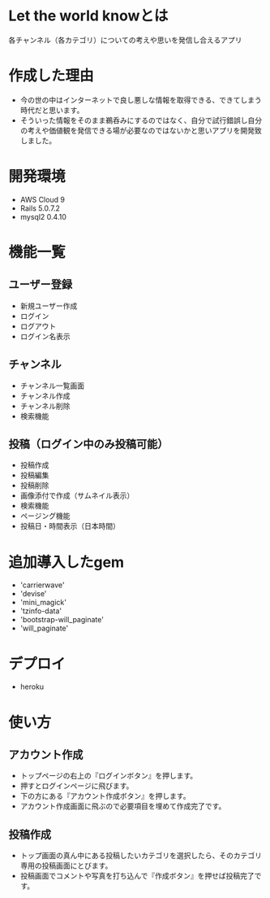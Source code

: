 # Let the world knowとは
各チャンネル（各カテゴリ）についての考えや思いを発信し合えるアプリ
# 作成した理由
- 今の世の中はインターネットで良し悪しな情報を取得できる、できてしまう時代だと思います。
- そういった情報をそのまま鵜呑みにするのではなく、自分で試行錯誤し自分の考えや価値観を発信できる場が必要なのではないかと思いアプリを開発致しました。

# 開発環境
 - AWS Cloud 9
 - Rails 5.0.7.2
 - mysql2 0.4.10
# 機能一覧
## ユーザー登録
- 新規ユーザー作成
- ログイン　
- ログアウト
- ログイン名表示
## チャンネル
- チャンネル一覧画面
- チャンネル作成　
- チャンネル削除
- 検索機能
## 投稿（ログイン中のみ投稿可能）
- 投稿作成
- 投稿編集
- 投稿削除
- 画像添付で作成（サムネイル表示）
- 検索機能
- ページング機能
- 投稿日・時間表示（日本時間）
# 追加導入したgem
- 'carrierwave'
- 'devise'
- 'mini_magick'
- 'tzinfo-data'
- 'bootstrap-will_paginate'
- 'will_paginate'
# デプロイ
- heroku
# 使い方
## アカウント作成
- トップページの右上の『ログインボタン』を押します。
- 押すとログインページに飛びます。
- 下の方にある『アカウント作成ボタン』を押します。
- アカウント作成画面に飛ぶので必要項目を埋めて作成完了です。
## 投稿作成
- トップ画面の真ん中にある投稿したいカテゴリを選択したら、そのカテゴリ専用の投稿画面にとびます。
- 投稿画面でコメントや写真を打ち込んで『作成ボタン』を押せば投稿完了です。
